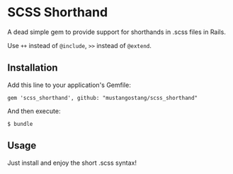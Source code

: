 # SCSS Shorthand

A dead simple gem to provide support for shorthands in .scss files in Rails.

Use `++` instead of `@include`, `>>` instead of `@extend`.

## Installation

Add this line to your application's Gemfile:

    gem 'scss_shorthand', github: "mustangostang/scss_shorthand"

And then execute:

    $ bundle

## Usage

Just install and enjoy the short .scss syntax!
